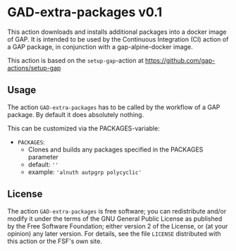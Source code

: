 # GAD-extra-packages v0.1

This action downloads and installs additional packages into a docker image
of GAP. It is intended to be used by the Continuous Integration (CI)
action of a GAP package, in conjunction with a gap-alpine-docker image.

This action is based on the `setup-gap`-action at 
https://github.com/gap-actions/setup-gap


## Usage

The action `GAD-extra-packages` has to be called by the workflow of a GAP
package. By default it does absolutely nothing.

This can be customized via the PACKAGES-variable:

- `PACKAGES`:
   - Clones and builds any packages specified in the PACKAGES parameter
   - default: `''`
   - example: `'alnuth autpgrp polycyclic'`


## License
The action `GAD-extra-packages` is free software; you can redistribute
and/or modify it under the terms of the GNU General Public License as published
by the Free Software Foundation; either version 2 of the License, or (at your
opinion) any later version. For details, see the file `LICENSE` distributed
with this action or the FSF's own site.
